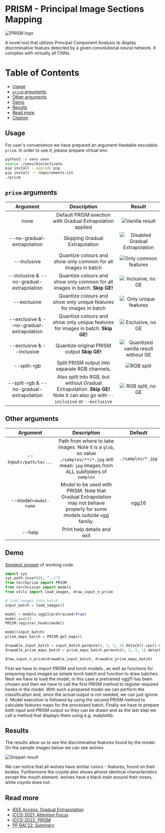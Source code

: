# PRISM - **Pr**incipal **I**mage **S**ections **M**apping

![PRISM logo](https://raw.githubusercontent.com/szandala/TorchPRISM/master/PRISM_logo.png)

A novel tool that utilizes Principal Component Analysis to display discriminative featues detected by a given convolutional neural network.
It complies with virtually all CNNs.

# Table of Contents
* [Usage](#Usage)
* [`prism` arguments](#`prism`-arguments)
* [Other arguments](#Other-arguments)
* [Demo](#Demo)
* [Results](#Results)
* [Read more](#Read-more)
* [Citation](#Citation)

## Usage

For user's convenience we have prepared an argument-feedable excutable `prism`.
In order to use it, please prepare virtual env:
```sh
python3 -m venv venv
source ./venv/bin/activate
pip install --upgrade pip
pip install -r requirements.txt
./prism
```

## `prism` arguments

| Argument | Description | Result |
| :---: | :---: | :---: |
| none | Default PRISM exection with Gradual Extrapolation applied | ![Vanilla result](https://raw.githubusercontent.com/szandala/TorchPRISM/assets/results/PRISM_vanilla.jpg) |
| --no-gradual-extrapolation | Skipping Gradual Extrapolation | ![Disabled Gradual Extrapolation](https://raw.githubusercontent.com/szandala/TorchPRISM/assets/results/PRISM_no-ge.jpg) |
| --inclusive | Quantize colours and show only common for all images in batch | ![Only common features](https://raw.githubusercontent.com/szandala/TorchPRISM/assets/results/PRISM_inclusive.jpg) |
| --inclusive & --no-gradual-extrapolation | Quantize colours and show only common for all images in batch. **Skip GE!** | ![Inclusive, no GE](https://raw.githubusercontent.com/szandala/TorchPRISM/assets/results/PRISM_no-ge_inclusive.jpg) |
| --exclusive | Quantize colours and show only unique features for images in batch | ![Only unique features](https://raw.githubusercontent.com/szandala/TorchPRISM/assets/results/PRISM_exclusive.jpg) |
| --exclusive & --no-gradual-extrapolation | Quantize colours and show only unique features for images in batch. **Skip GE!** | ![Exclusive, no GE](https://raw.githubusercontent.com/szandala/TorchPRISM/assets/results/PRISM_no-ge_exclusive.jpg) |
| --exclusive & --inclusive | Quantize original PRISM output **Skip GE!** | ![Quantized vanilla result without GE](https://raw.githubusercontent.com/szandala/TorchPRISM/assets/results/PRISM_inclusive_exclusive.jpg) |
| --split-rgb |Split PRISM output into separate RGB channels. | ![RGB split](https://raw.githubusercontent.com/szandala/TorchPRISM/assets/results/PRISM_RGB.jpg) |
| --split-rgb & --no-gradual-extrapolation | Also split into RGB, but without Gradual Extrapolation. **Skip GE!** Note it can also go with `--inclusive` or `--exclusive`| ![RGB split, no GE](https://raw.githubusercontent.com/szandala/TorchPRISM/assets/results/PRISM_no-ge_RGB.jpg) |


## Other arguments

| Argument | Description | Default |
| :---: | :---: | :---: |
| --input=`/path/to/...` | Path from where to take images. Note it is a `glob`, so value `./samples/**/*.jpg` will mean: `jpg` images from ALL subfolders of `samples` | `./samples/*.jpg` |
| --model=`model-name` | Model to be used with PRISM. Note that Gradual Extrapolation may not behave properly for some models outside *vgg* family. | vgg16 |
| --help | Print help details and exit |  |

## Demo

[Simplest snippet](https://github.com/szandala/TorchPRISM/blob/master/SoftwareX_snippet/snippet.py) of working code.

```python
import sys
sys.path.insert(0, "../")
from torchprism import PRISM
from torchvision import models
from utils import load_images, draw_input_n_prism

# load images into batch
input_batch = load_images()

model = models.vgg11(pretrained=True)
model.eval()
PRISM.register_hooks(model)

model(input_batch)
prism_maps_batch = PRISM.get_maps()

drawable_input_batch = input_batch.permute(0, 2, 3, 1).detach().cpu().numpy()
drawable_prism_maps_batch = prism_maps_batch.permute(0, 2, 3, 1).detach().cpu().numpy()

draw_input_n_prism(drawable_input_batch, drawable_prism_maps_batch)
```
First we have to import PRISM and torch models., as well as functions for preparing input images as simple torch batch and function to draw batches. Next we have to load the model, in this case a pretrained vgg11 has been chosen and then we have to call the first PRISM method to register required hooks in the model.
With such a prepared model we can perform the classification and, since the actual output is not needed, we can just ignore it. Model execution is followed by using the second PRISM method to calculate features maps for the processed batch. Finally we have to prepare both input and PRISM output so they can be drawn and as the last step we call a method that displays them using e.g. matplotlib.

## Results

The results allow us to see the discriminative features found by the model.
On the sample images below we can see wolves

![Snippet result](https://raw.githubusercontent.com/szandala/TorchPRISM/master/SoftwareX_snippet/PRISM_result.png)

We can notice that all wolves have similar colors - features, found on their bodies. Furthermore the coyote also shows almost identical characteristics except the mouth element. wolves have a black stain around their noses, while coyote does not.

## Read more
- [IEEE Access: Gradual Extrapolation](https://ieeexplore.ieee.org/document/9468713)
- [ICCS-2021: Attention Focus](https://www.iccs-meeting.org/archive/iccs2021/papers/127430415.pdf)
- [ICCS-2022: PRISM](https://docs.google.com/document/d/1jFEyjZdj8HFdPmgQMhqpLgs4Yi_1t7X1/edit?usp=sharing&ouid=111364369145250786679&rtpof=true&sd=true)
- [PP RAI'22: Summary](https://docs.google.com/document/d/1_-TKex_0BW2pV3BO4Uwk6gF3Cer2bB5qUdgxWns0e-4/edit?usp=sharing)
